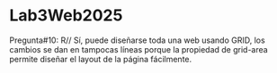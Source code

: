 # Lab3Web2025

Pregunta#10:
R// Sí, puede diseñarse toda una web usando GRID, los cambios se dan en tampocas líneas porque la propiedad de grid-area permite diseñar el layout de la página fácilmente.